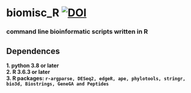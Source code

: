 # biomisc_R [![DOI](https://zenodo.org/badge/DOI/10.5281/zenodo.6612138.svg)](https://doi.org/10.5281/zenodo.6612138)
### command line bioinformatic scripts written in R 
## Dependences
**1. python 3.8 or later**  
**2. R 3.6.3 or later**  
**3. R packages: `r-argparse, DESeq2, edgeR, ape, phylotools, stringr, bio3d, Biostrings, GeneGA and Peptides`**
